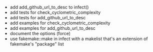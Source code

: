- add add_github_url_to_desc to infect()
- add tests for check_cyclometric_complexity
- add tests for add_github_url_to_desc
- add examples for check_cyclometric_complexity
- add examples for add_github_url_to_desc
- document the options (force)
- use fakemake::make in infect with a makelist that's an extension of fakemake's
  "package" list
